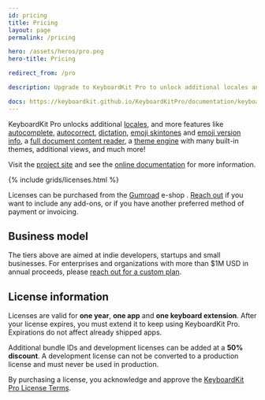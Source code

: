 ```yaml
---
id: pricing
title: Pricing
layout: page
permalink: /pricing

hero: /assets/heros/pro.png
hero-title: Pricing

redirect_from: /pro

description: Upgrade to KeyboardKit Pro to unlock additional locales and features that take your keyboard to the next level. 

docs: https://keyboardkit.github.io/KeyboardKitPro/documentation/keyboardkitpro/
---
```


KeyboardKit Pro unlocks additional [locales](/locales), and more features like [autocomplete](/pro/autocomplete), [autocorrect](/pro/autocomplete), [dictation](/pro/dictation), [emoji skintones](/pro/emojis) and [emoji version info](/pro/emojis), a [full document content reader](/pro/full-document-context), a [theme engine](/themes) with many built-in themes, additional views, and much more! 

Visit the [project site]({{site.github_url_pro}}) and see the [online documentation]({{page.docs}}) for more information.

{% include grids/licenses.html %}

Licenses can be purchased from the [Gumroad]({{site.gumroad_url}}) e-shop <!--[Lemon Squeezy]({{site.lemon_url}})-->. [Reach out](mailto:{{site.email}}?subject=KeyboardKit%20Pro%20License) if you want to include any add-ons, or if you have another preferred method of payment or invoicing.


## Business model

The tiers above are aimed at indie developers, startups and small businesses. For enterprises and organizations with more than $1M USD in annual proceeds, please [reach out for a custom plan](mailto:{{site.email}}?subject=KeyboardKit%20Pro%20License).


## License information

Licenses are valid for **one year**, **one app** and **one keyboard extension**. After your license expires, you must extend it to keep using KeyboardKit Pro. Expirations do not affect already shipped apps.

Additional bundle IDs and development licenses can be added at a **50% discount**. A development license can not be converted to a production license and must never be used in production.

By purchasing a license, you acknowledge and approve the [KeyboardKit Pro License Terms](/pro/terms-and-conditions).